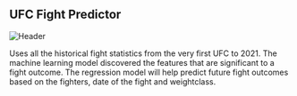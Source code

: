 ## UFC Fight Predictor
![Header](https://github.com/khtaho/Projects/blob/main/ufc%20gloves_1.jpg "Header")

Uses all the historical fight statistics from the very first UFC to 2021. The machine learning model discovered the features that are significant to a fight outcome.
The regression model will help predict future fight outcomes based on the fighters, date of the fight and weightclass.



